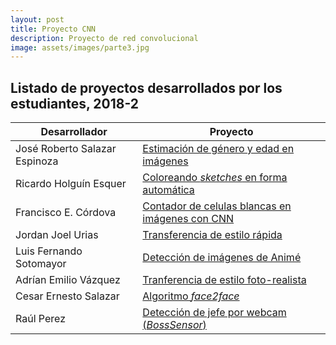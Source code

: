 ```yaml
---
layout: post
title: Proyecto CNN
description: Proyecto de red convolucional
image: assets/images/parte3.jpg
---
```


## Listado de proyectos desarrollados por los estudiantes, 2018-2

| Desarrollador                 | Proyecto                                                                                                                                         |
| -------------                 | --------                                                                                                                                         |
| José Roberto Salazar Espinoza | [Estimación de género y edad en imágenes](https://github.com/robertosalazare/rude-carnie)                                                        |
| Ricardo Holguín Esquer        | [Coloreando *sketches* en forma automática](https://github.com/RicardoHE97/pytorch-CycleGAN-and-pix2pix)                                         |
| Francisco E. Córdova          | [Contador de celulas blancas en imágenes con CNN](https://github.com/Franko1307/Contador-de-celulas-blancas-con-redes-neuronales-convolucionals) |
| Jordan Joel Urias             | [Transferencia de estilo rápida](https://github.com/jjups96/fast-style-transfer)                                                                 |
| Luis Fernando Sotomayor       | [Detección de imágenes de Animé](https://bitbucket.org/sanlf/isitanime)                                                                          |
| Adrían Emilio Vázquez         | [Tranferencia de estilo foto-realista](https://github.com/adrianEVI/deep-photo-styletransfer)                                                    |
| Cesar Ernesto Salazar         | [Algoritmo *face2face*](https://github.com/cesern/face2face-demo)                                                                                |
| Raúl Perez                    | [Detección de jefe por webcam (*BossSensor*)](https://github.com/raulperod/BossSensor)                                                           |
